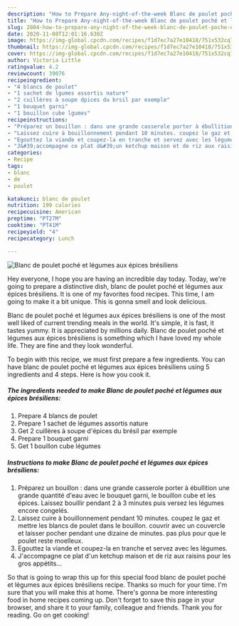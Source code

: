 ```yaml
---
description: "How to Prepare Any-night-of-the-week Blanc de poulet poché et légumes aux épices brésiliens"
title: "How to Prepare Any-night-of-the-week Blanc de poulet poché et légumes aux épices brésiliens"
slug: 2804-how-to-prepare-any-night-of-the-week-blanc-de-poulet-poche-et-legumes-aux-epices-bresiliens
date: 2020-11-08T12:01:16.630Z
image: https://img-global.cpcdn.com/recipes/f1d7ec7a27e10418/751x532cq70/blanc-de-poulet-poche-et-legumes-aux-epices-bresiliens-photo-principale-de-la-recette.jpg
thumbnail: https://img-global.cpcdn.com/recipes/f1d7ec7a27e10418/751x532cq70/blanc-de-poulet-poche-et-legumes-aux-epices-bresiliens-photo-principale-de-la-recette.jpg
cover: https://img-global.cpcdn.com/recipes/f1d7ec7a27e10418/751x532cq70/blanc-de-poulet-poche-et-legumes-aux-epices-bresiliens-photo-principale-de-la-recette.jpg
author: Victoria Little
ratingvalue: 4.2
reviewcount: 39076
recipeingredient:
- "4 blancs de poulet"
- "1 sachet de lgumes assortis nature"
- "2 cuillères à soupe dpices du brsil par exemple"
- "1 bouquet garni"
- "1 bouillon cube lgumes"
recipeinstructions:
- "Préparez un bouillon : dans une grande casserole porter à ébullition une grande quantité d&#39;eau avec le bouquet garni, le bouillon cube et les épices. Laissez bouillir pendant 2 à 3 minutes puis versez les légumes encore congelés."
- "Laissez cuire à bouillonnement pendant 10 minutes. coupez le gaz et mettre les blancs de poulet dans le bouillon. couvrir avec un couvercle et laisser pocher pendant une dizaine de minutes. pas plus pour que le poulet reste moelleux."
- "Egouttez la viande et coupez-la en tranche et servez avec les légumes."
- "J&#39;accompagne ce plat d&#39;un ketchup maison et de riz aux raisins pour les gros appétits..."
categories:
- Recipe
tags:
- blanc
- de
- poulet

katakunci: blanc de poulet 
nutrition: 199 calories
recipecuisine: American
preptime: "PT27M"
cooktime: "PT41M"
recipeyield: "4"
recipecategory: Lunch

---
```



![Blanc de poulet poché et légumes aux épices brésiliens](https://img-global.cpcdn.com/recipes/f1d7ec7a27e10418/751x532cq70/blanc-de-poulet-poche-et-legumes-aux-epices-bresiliens-photo-principale-de-la-recette.jpg)

Hey everyone, I hope you are having an incredible day today. Today, we're going to prepare a distinctive dish, blanc de poulet poché et légumes aux épices brésiliens. It is one of my favorites food recipes. This time, I am going to make it a bit unique. This is gonna smell and look delicious.

Blanc de poulet poché et légumes aux épices brésiliens is one of the most well liked of current trending meals in the world. It's simple, it is fast, it tastes yummy. It is appreciated by millions daily. Blanc de poulet poché et légumes aux épices brésiliens is something which I have loved my whole life. They are fine and they look wonderful.




To begin with this recipe, we must first prepare a few ingredients. You can have blanc de poulet poché et légumes aux épices brésiliens using 5 ingredients and 4 steps. Here is how you cook it.

<!--inarticleads1-->

##### The ingredients needed to make Blanc de poulet poché et légumes aux épices brésiliens:

1. Prepare 4 blancs de poulet
1. Prepare 1 sachet de légumes assortis nature
1. Get 2 cuillères à soupe d&#39;épices du brésil par exemple
1. Prepare 1 bouquet garni
1. Get 1 bouillon cube légumes




<!--inarticleads2-->

##### Instructions to make Blanc de poulet poché et légumes aux épices brésiliens:

1. Préparez un bouillon : dans une grande casserole porter à ébullition une grande quantité d&#39;eau avec le bouquet garni, le bouillon cube et les épices. Laissez bouillir pendant 2 à 3 minutes puis versez les légumes encore congelés.
1. Laissez cuire à bouillonnement pendant 10 minutes. coupez le gaz et mettre les blancs de poulet dans le bouillon. couvrir avec un couvercle et laisser pocher pendant une dizaine de minutes. pas plus pour que le poulet reste moelleux.
1. Egouttez la viande et coupez-la en tranche et servez avec les légumes.
1. J&#39;accompagne ce plat d&#39;un ketchup maison et de riz aux raisins pour les gros appétits...




So that is going to wrap this up for this special food blanc de poulet poché et légumes aux épices brésiliens recipe. Thanks so much for your time. I'm sure that you will make this at home. There's gonna be more interesting food in home recipes coming up. Don't forget to save this page in your browser, and share it to your family, colleague and friends. Thank you for reading. Go on get cooking!
